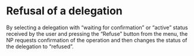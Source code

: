 # Refusal of a delegation

By selecting a delegation with “waiting for confirmation” or “active” status received by the user and pressing the “Refuse” button from the menu, the NP requests confirmation of the operation and then changes the status of the delegation to “refused”.

<figure><img src="../../../../.gitbook/assets/image.png" alt=""><figcaption></figcaption></figure>

